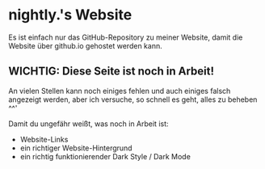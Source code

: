 # nightly.'s Website

Es ist einfach nur das GitHub-Repository zu meiner Website, damit die Website über github.io gehostet werden kann.

## WICHTIG: Diese Seite ist noch in Arbeit!

An vielen Stellen kann noch einiges fehlen und auch einiges falsch angezeigt werden, aber ich versuche, so schnell es geht, alles zu beheben ^^'

Damit du ungefähr weißt, was noch in Arbeit ist:

- Website-Links
- ein richtiger Website-Hintergrund
- ein richtig funktionierender Dark Style / Dark Mode
